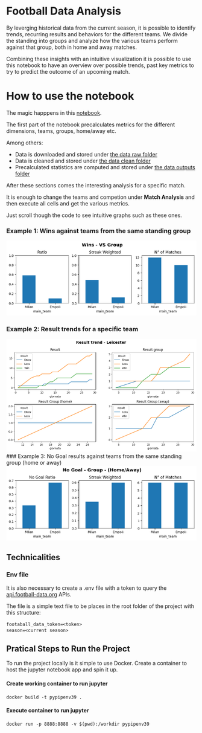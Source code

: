 # Football Data Analysis
By leverging historical data from the current season, it is possible to identify trends, recurring results and behaviors for the different teams. We divide the standing into groups and analyze how the various teams perform against that group, both in home and away matches. 

Combining these insights with an intuitive visualization it is possible to use this notebook to have an overview over possible trends, past key metrics to try to predict the outcome of an upcoming match.

##
# How to use the notebook
The magic happpens in this [notebook](Analysis.ipynb). 

The first part of the notebook precalculates metrics for the different dimensions, teams, groups, home/away etc.

Among others:
 - Data is downloaded and stored under [the data raw folder](./data/raw)
 - Data is cleaned and stored under [the data clean folder](./data/clean)
 - Precalculated statistics are computed and stored under [the data outputs folder](./data/outputs)

After these sections comes the interesting analysis for a specific match.

It is enough to change the teams and competion under **Match Analysis** and then execute all cells and get the various metrics.

Just scroll though the code to see intuitive graphs such as these ones.

### Example 1: Wins against teams from the same standing group
![Wins VS Group](./images/wins-vs-group.png)
### Example 2: Result trends for a specific team
![Result Trend - Leicster](./images/resulttrend-leicster.png)
### Example 3: No Goal results against teams from the same standing group (home or away)
![NoGoal](./images/nogoal.png)


## Technicalities
### Env file
It is also necessary to create a .env file with a token to query the [api.football-data.org](https://www.football-data.org/) APIs.

The file is a simple text file to be places in the root folder of the project with this structure:
```
footaball_data_token=<token>
season=<current season>
```

## Pratical Steps to Run the Project

To run the project locally is it simple to use Docker. Create a container to host the jupyter notebook app and spin it up.

#### Create working container to run jupyter
```
docker build -t pypipenv39 .
```
#### Execute container to run jupyter
```
docker run -p 8888:8888 -v $(pwd):/workdir pypipenv39
```

